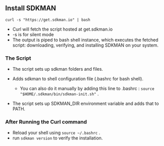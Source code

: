 ## Install SDKMAN
```
curl -s "https://get.sdkman.io" | bash
```
* Curl will fetch the script hosted at get.sdkman.io
* -s is for silent mode
* The output is piped to bash shell instance, which executes the fetched script: downloading, verifying, and installing SDKMAN on your system.

### The Script
* The script sets up sdkman folders and files.
* Adds sdkman to shell configuration file (.bashrc for bash shell).
  * You can also do it manually by adding this line to .bashrc : ` source "$HOME/.sdkman/bin/sdkman-init.sh" ` .

* The script sets up SDKMAN_DIR environment variable and adds that to PATH. 

### After Running the Curl command
* Reload your shell using ` source ~/.bashrc ` .
* run ` sdkman version ` to verify the installation. 
